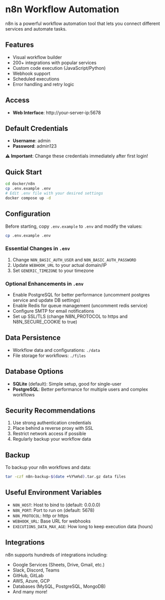 # n8n Workflow Automation

n8n is a powerful workflow automation tool that lets you connect different services and automate tasks.

## Features
- Visual workflow builder
- 200+ integrations with popular services
- Custom code execution (JavaScript/Python)
- Webhook support
- Scheduled executions
- Error handling and retry logic

## Access
- **Web Interface**: http://your-server-ip:5678

## Default Credentials
- **Username**: admin
- **Password**: admin123

**⚠️ Important**: Change these credentials immediately after first login!

## Quick Start
```bash
cd docker/n8n
cp .env.example .env
# Edit .env file with your desired settings
docker compose up -d
```

## Configuration
Before starting, copy `.env.example` to `.env` and modify the values:

```bash
cp .env.example .env
```

### Essential Changes in `.env`
1. Change `N8N_BASIC_AUTH_USER` and `N8N_BASIC_AUTH_PASSWORD`
2. Update `WEBHOOK_URL` to your actual domain/IP
3. Set `GENERIC_TIMEZONE` to your timezone

### Optional Enhancements in `.env`
- Enable PostgreSQL for better performance (uncomment postgres service and update DB settings)
- Enable Redis for queue management (uncomment redis service)
- Configure SMTP for email notifications
- Set up SSL/TLS (change N8N_PROTOCOL to https and N8N_SECURE_COOKIE to true)

## Data Persistence
- Workflow data and configurations: `./data`
- File storage for workflows: `./files`

## Database Options
- **SQLite** (default): Simple setup, good for single-user
- **PostgreSQL**: Better performance for multiple users and complex workflows

## Security Recommendations
1. Use strong authentication credentials
2. Place behind a reverse proxy with SSL
3. Restrict network access if possible
4. Regularly backup your workflow data

## Backup
To backup your n8n workflows and data:
```bash
tar -czf n8n-backup-$(date +%Y%m%d).tar.gz data files
```

## Useful Environment Variables
- `N8N_HOST`: Host to bind to (default: 0.0.0.0)
- `N8N_PORT`: Port to run on (default: 5678)
- `N8N_PROTOCOL`: http or https
- `WEBHOOK_URL`: Base URL for webhooks
- `EXECUTIONS_DATA_MAX_AGE`: How long to keep execution data (hours)

## Integrations
n8n supports hundreds of integrations including:
- Google Services (Sheets, Drive, Gmail, etc.)
- Slack, Discord, Teams
- GitHub, GitLab
- AWS, Azure, GCP
- Databases (MySQL, PostgreSQL, MongoDB)
- And many more!